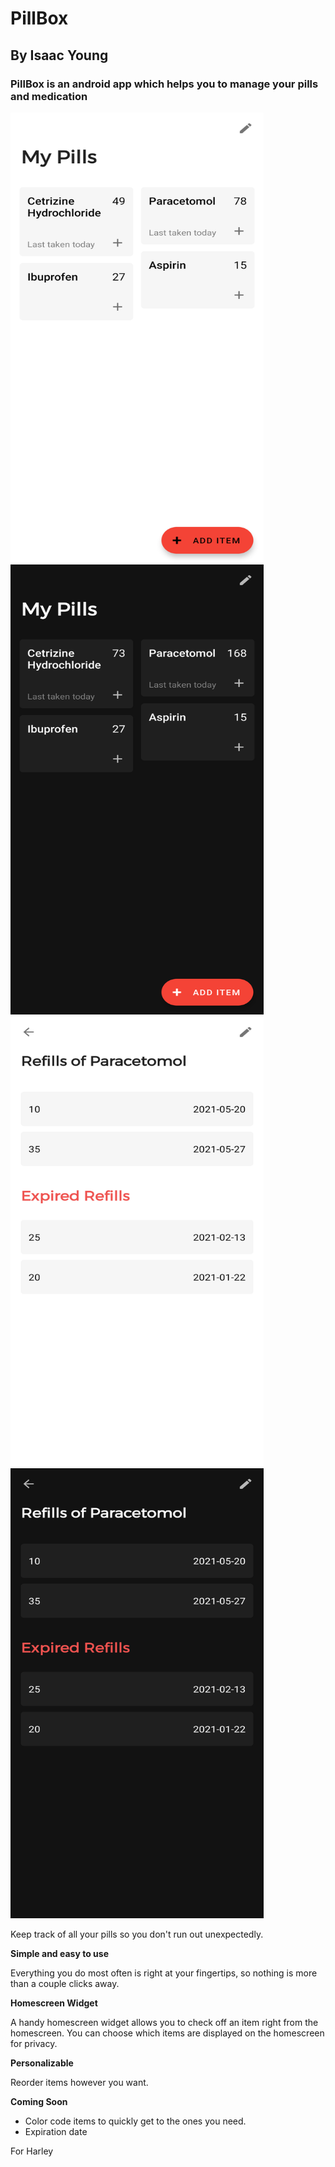 # PillBox 
## By Isaac Young

### PillBox is an android app which helps you to manage your pills and medication

<p float="left">
  <img src="readMeImages/home_screen_light.png"  width="405" height="720">
  <img src="readMeImages/home_screen_dark.png"  width="405" height="720">
  <img src="readMeImages/refill_light.png"  width="405" height="720">
  <img src="readMeImages/refill_dark.png"  width="405" height="720">

 </p>

Keep track of all your pills so you don't run out unexpectedly.

<b>Simple and easy to use</b>

Everything you do most often is right at your fingertips, so nothing is more than a couple clicks away.

<b>Homescreen Widget</b> 

A handy homescreen widget allows you to check off an item right from the homescreen. You can choose which items are displayed on the homescreen for privacy. 

<b>Personalizable</b>

Reorder items however you want. 

<b>Coming Soon</b> 

- Color code items to quickly get to the ones you need. 
- Expiration date 

For Harley

